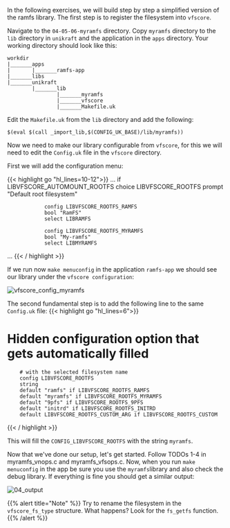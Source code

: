 In the following exercises, we will build step by step a simplified version of the ramfs library.
The first step is to register the filesystem into `vfscore`.

Navigate to the `04-05-06-myramfs` directory.
Copy `myramfs` directory to the `lib` directory in `unikraft` and the application in the `apps` directory.
Your working directory should look like this:

```
workdir
|_______apps
|       |_______ramfs-app
|_______libs
|_______unikraft
        |_______lib
                |_______myramfs
                |_______vfscore
                |_______Makefile.uk
```

Edit the `Makefile.uk` from the `lib` directory and add the following:

```
$(eval $(call _import_lib,$(CONFIG_UK_BASE)/lib/myramfs))
```

Now we need to make our library configurable from `vfscore`, for this we will need to edit the `Config.uk` file in the `vfscore` directory.

First we will add the configuration menu:

{{< highlight go "hl_lines=10-12">}}
...
if LIBVFSCORE_AUTOMOUNT_ROOTFS
        choice LIBVFSCORE_ROOTFS
        prompt "Default root filesystem"

                config LIBVFSCORE_ROOTFS_RAMFS
                bool "RamFS"
                select LIBRAMFS

                config LIBVFSCORE_ROOTFS_MYRAMFS
                bool "My-ramfs"
                select LIBMYRAMFS
...
{{< / highlight >}}

If we run now `make menuconfig` in the application `ramfs-app` we should see our library under the `vfscore configuration`:

![vfscore_config_myramfs](./images/vfscore_config_myramfs.png)

The second fundamental step is to add the following line to the same `Config.uk` file:
{{< highlight go "hl_lines=6">}}
 # Hidden configuration option that gets automatically filled
        # with the selected filesystem name
        config LIBVFSCORE_ROOTFS
        string
        default "ramfs" if LIBVFSCORE_ROOTFS_RAMFS
        default "myramfs" if LIBVFSCORE_ROOTFS_MYRAMFS
        default "9pfs" if LIBVFSCORE_ROOTFS_9PFS
        default "initrd" if LIBVFSCORE_ROOTFS_INITRD
        default LIBVFSCORE_ROOTFS_CUSTOM_ARG if LIBVFSCORE_ROOTFS_CUSTOM
{{< / highlight >}}

This will fill the `CONFIG_LIBVFSCORE_ROOTFS` with the string `myramfs`.

Now that we've done our setup, let's get started.
Follow TODOs 1-4 in myramfs_vnops.c and myramfs_vfsops.c.
Now, when you run `make menuconfig` in the app be sure you use the `myramfs`library and also check the debug library.
If everything is fine you should get a similar output:

![04_output](./images/04_output.png)

{{% alert title="Note" %}}
Try to rename the filesystem in the `vfscore_fs_type` structure. What happens? Look for the `fs_getfs` function.
{{% /alert %}}
